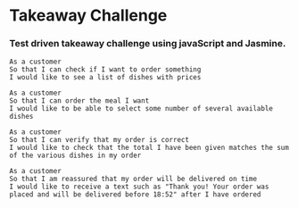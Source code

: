 # Takeaway Challenge
### Test driven takeaway challenge using javaScript and Jasmine.


```
As a customer
So that I can check if I want to order something
I would like to see a list of dishes with prices
```

```
As a customer
So that I can order the meal I want
I would like to be able to select some number of several available dishes
```

```
As a customer
So that I can verify that my order is correct
I would like to check that the total I have been given matches the sum of the various dishes in my order
```

```
As a customer
So that I am reassured that my order will be delivered on time
I would like to receive a text such as "Thank you! Your order was placed and will be delivered before 18:52" after I have ordered
```
